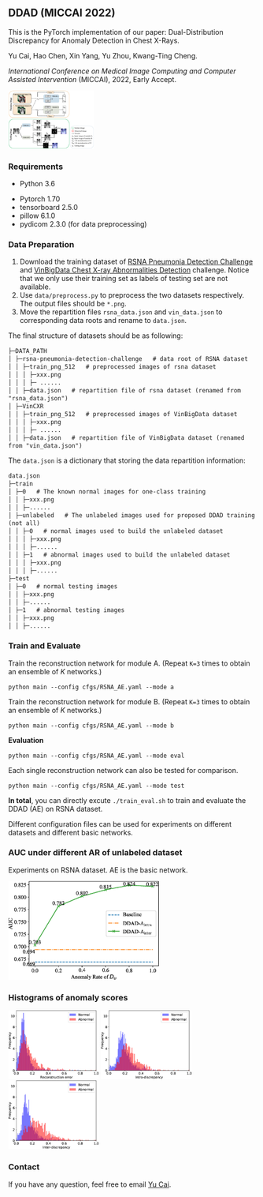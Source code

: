 ## DDAD (MICCAI 2022)
This is the PyTorch implementation of our paper: Dual-Distribution Discrepancy for Anomaly Detection in Chest X-Rays.

Yu Cai, Hao Chen, Xin Yang, Yu Zhou, Kwang-Ting Cheng.

*International Conference on Medical Image Computing and Computer Assisted Intervention* (MICCAI), 2022, Early Accept.

<img src='imgs/DDAD.jpg' style="zoom: 17%"/>

### Requirements

- Python 3.6

* Pytorch 1.70
* tensorboard 2.5.0
* pillow 6.1.0
* pydicom 2.3.0 (for data preprocessing)

### Data Preparation
1. Download the training dataset of [RSNA Pneumonia Detection Challenge](https://www.kaggle.com/c/rsna-pneumonia-detection-challenge) and [VinBigData Chest X-ray Abnormalities Detection](https://www.kaggle.com/c/vinbigdata-chest-xray-abnormalities-detection/data) challenge. Notice that we only use their training set as labels of testing set are not available. 
2. Use `data/preprocess.py` to preprocess the two datasets respectively. The output files should be `*.png`.
3. Move the repartition files `rsna_data.json` and `vin_data.json` to corresponding data roots and rename to `data.json`.

The final structure of datasets should be as following:

```
├─DATA_PATH
│ ├─rsna-pneumonia-detection-challenge   # data root of RSNA dataset
│ │ ├─train_png_512   # preprocessed images of rsna dataset 
│ │ │ ├─xxx.png
│ │ │ ├─ ......
│ │ ├─data.json   # repartition file of rsna dataset (renamed from "rsna_data.json")
│ ├─VinCXR
│ │ ├─train_png_512   # preprocessed images of VinBigData dataset
│ │ │ ├─xxx.png
│ │ │ ├─ ......
│ │ ├─data.json   # repartition file of VinBigData dataset (renamed from "vin_data.json")
```

The `data.json` is a dictionary that storing the data repartition information:

```
data.json
├─train
│ ├─0   # The known normal images for one-class training
│ │ ├─xxx.png
│ │ ├─......
│ ├─unlabeled   # The unlabeled images used for proposed DDAD training (not all)
│ │ ├─0   # normal images used to build the unlabeled dataset
│ │ │ ├─xxx.png
│ │ │ ├─......
│ │ ├─1   # abnormal images used to build the unlabeled dataset
│ │ │ ├─xxx.png
│ │ │ ├─......
├─test
│ ├─0   # normal testing images
│ │ ├─xxx.png
│ │ ├─......
│ ├─1   # abnormal testing images
│ │ ├─xxx.png
│ │ ├─......
```

### Train and Evaluate

Train the reconstruction network for module A. (Repeat `K=3` times to obtain an ensemble of *K* networks.)

```
python main --config cfgs/RSNA_AE.yaml --mode a
```

Train the reconstruction network for module B. (Repeat `K=3` times to obtain an ensemble of *K* networks.)

```
python main --config cfgs/RSNA_AE.yaml --mode b
```

**Evaluation**

```
python main --config cfgs/RSNA_AE.yaml --mode eval
```

Each single reconstruction network can also be tested for comparison.

```
python main --config cfgs/RSNA_AE.yaml --mode test
```

**In total**, you can directly excute `./train_eval.sh` to train and evaluate the DDAD (AE) on RSNA dataset.

Different configuration files can be used for experiments on different datasets and different basic networks.

### AUC under different AR of unlabeled dataset

Experiments on RSNA dataset. AE is the basic network. 

<img src='imgs/Ablation_AR.jpg' style="zoom: 30%"/>

### Histograms of anomaly scores

  <img src='imgs/rec_hist.jpg' style="zoom: 18%"/> <img src='imgs/intra_hist.jpg' style="zoom: 18%"/> <img src='imgs/inter_hist.jpg' style="zoom: 18%"/>


### Contact

If you have any question, feel free to email [Yu Cai](mailto:caiyu@hust.edu.cn).

